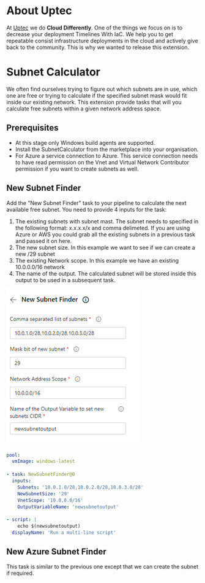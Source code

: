 # About Uptec

At [Uptec](https://uptec.io) we do **Cloud Differently**. One of the things we focus on is to decrease your deployment Timelines With IaC. We help you to get repeatable consist infrastructure deployments in the cloud and actively give back to the community. This is why we wanted to release this extension.

# Subnet Calculator

We often find ourselves trying to figure out which subnets are in use, which one are free or trying to calculate if the specified subnet mask would fit inside our existing network. This extension provide tasks that will you calculate free subnets within a given network address space.

## Prerequisites

- At this stage only Windows build agents are supported.
- Install the SubnetCalculator from the marketplace into your organisation.
- For Azure a service connection to Azure. This service connection needs to have read permission on the Vnet and Virtual Network Contributor permission if you want to create subnets as well.

## New Subnet Finder

Add the "New Subnet Finder" task to your pipeline to calculate the next available free subnet. You need to provide 4 inputs for the task:

1. The existing subnets with subnet mast. The subnet needs to specified in the following format: x.x.x.x/x and comma delimeted. If you are using Azure or AWS you could grab all the existing subnets in a previous task and passed it on here.
2. The new subnet size. In this example we want to see if we can create a new /29 subnet
3. The existing Network scope. In this example we have an existing 10.0.0.0/16 network
4. The name of the output. The calculated subnet will be stored inside this output to be used in a subsequent task.

![Subnet Calculator](https://github.com/uptecio/New-Subnet-Finder/blob/main/images/NewSubnetCalculatorTask.PNG)

```yml
pool:
  vmImage: windows-latest

- task: NewSubnetFinder@0
  inputs:
    Subnets: '10.0.1.0/28,10.0.2.0/28,10.0.3.0/28'
    NewSubnetSize: '29'
    VnetScope: '10.0.0.0/16'
    OutputVariableName: 'newsubnetoutput'

- script: |
    echo $(newsubnetoutput)
  displayName: 'Run a multi-line script'
```

## New Azure Subnet Finder

This task is similar to the previous one except that we can create the subnet if required.
